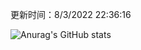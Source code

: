 
  更新时间：8/3/2022 22:36:16
	
  ![Anurag's GitHub stats](https://github-readme-stats.vercel.app/api?username=chendj89&theme=gruvbox&show_icons=true)